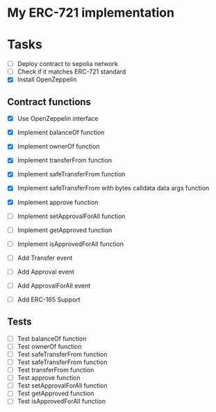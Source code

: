 # My ERC-721 implementation

# Tasks

- [ ] Deploy contract to sepolia network
- [ ] Check if it matches ERC-721 standard
- [x] Install OpenZeppelin

## Contract functions

- [x] Use OpenZeppelin interface
- [x] Implement balanceOf function
- [x] Implement ownerOf function
- [x] Implement transferFrom function
- [x] Implement safeTransferFrom function
- [x] Implement safeTransferFrom with bytes calldata data args function
- [x] Implement approve function
- [ ] Implement setApprovalForAll function
- [ ] Implement getApproved function
- [ ] Implement isApprovedForAll function

- [ ] Add Transfer event
- [ ] Add Approval event
- [ ] Add ApprovalForAll event
- [ ] Add ERC-165 Support

## Tests

- [ ] Test balanceOf function
- [ ] Test ownerOf function
- [ ] Test safeTransferFrom function
- [ ] Test safeTransferFrom function
- [ ] Test transferFrom function
- [ ] Test approve function
- [ ] Test setApprovalForAll function
- [ ] Test getApproved function
- [ ] Test isApprovedForAll function

